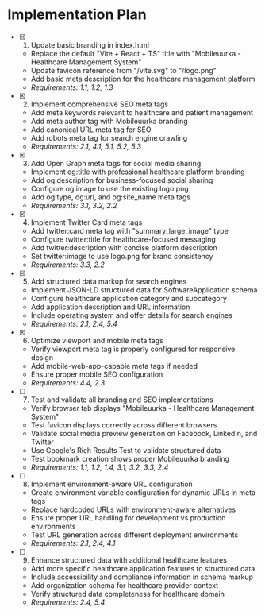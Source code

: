 # Implementation Plan

- [x] 1. Update basic branding in index.html

  - Replace the default "Vite + React + TS" title with "Mobileuurka - Healthcare Management System"
  - Update favicon reference from "/vite.svg" to "/logo.png"
  - Add basic meta description for the healthcare management platform
  - _Requirements: 1.1, 1.2, 1.3_

- [x] 2. Implement comprehensive SEO meta tags

  - Add meta keywords relevant to healthcare and patient management
  - Add meta author tag with Mobileuurka branding
  - Add canonical URL meta tag for SEO
  - Add robots meta tag for search engine crawling
  - _Requirements: 2.1, 4.1, 5.1, 5.2, 5.3_

- [x] 3. Add Open Graph meta tags for social media sharing

  - Implement og:title with professional healthcare platform branding
  - Add og:description for business-focused social sharing
  - Configure og:image to use the existing logo.png
  - Add og:type, og:url, and og:site_name meta tags
  - _Requirements: 3.1, 3.2, 2.2_

- [x] 4. Implement Twitter Card meta tags

  - Add twitter:card meta tag with "summary_large_image" type
  - Configure twitter:title for healthcare-focused messaging
  - Add twitter:description with concise platform description
  - Set twitter:image to use logo.png for brand consistency
  - _Requirements: 3.3, 2.2_

- [x] 5. Add structured data markup for search engines

  - Implement JSON-LD structured data for SoftwareApplication schema
  - Configure healthcare application category and subcategory
  - Add application description and URL information
  - Include operating system and offer details for search engines
  - _Requirements: 2.1, 2.4, 5.4_

- [x] 6. Optimize viewport and mobile meta tags

  - Verify viewport meta tag is properly configured for responsive design
  - Add mobile-web-app-capable meta tags if needed
  - Ensure proper mobile SEO configuration
  - _Requirements: 4.4, 2.3_

- [ ] 7. Test and validate all branding and SEO implementations
  - Verify browser tab displays "Mobileuurka - Healthcare Management System"
  - Test favicon displays correctly across different browsers
  - Validate social media preview generation on Facebook, LinkedIn, and Twitter
  - Use Google's Rich Results Test to validate structured data
  - Test bookmark creation shows proper Mobileuurka branding
  - _Requirements: 1.1, 1.2, 1.4, 3.1, 3.2, 3.3, 2.4_

- [ ] 8. Implement environment-aware URL configuration
  - Create environment variable configuration for dynamic URLs in meta tags
  - Replace hardcoded URLs with environment-aware alternatives
  - Ensure proper URL handling for development vs production environments
  - Test URL generation across different deployment environments
  - _Requirements: 2.1, 2.4, 4.1_

- [ ] 9. Enhance structured data with additional healthcare features
  - Add more specific healthcare application features to structured data
  - Include accessibility and compliance information in schema markup
  - Add organization schema for healthcare provider context
  - Verify structured data completeness for healthcare domain
  - _Requirements: 2.4, 5.4_
